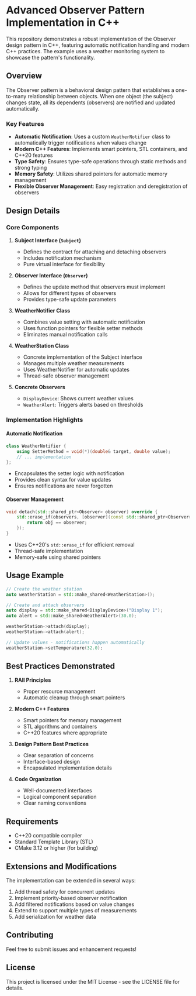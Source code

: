 # Advanced Observer Pattern Implementation in C++

This repository demonstrates a robust implementation of the Observer design pattern in C++, featuring automatic notification handling and modern C++ practices. The example uses a weather monitoring system to showcase the pattern's functionality.

## Overview

The Observer pattern is a behavioral design pattern that establishes a one-to-many relationship between objects. When one object (the subject) changes state, all its dependents (observers) are notified and updated automatically.

### Key Features

- **Automatic Notification**: Uses a custom `WeatherNotifier` class to automatically trigger notifications when values change
- **Modern C++ Features**: Implements smart pointers, STL containers, and C++20 features
- **Type Safety**: Ensures type-safe operations through static methods and strong typing
- **Memory Safety**: Utilizes shared pointers for automatic memory management
- **Flexible Observer Management**: Easy registration and deregistration of observers

## Design Details

### Core Components

1. **Subject Interface (`Subject`)**
    - Defines the contract for attaching and detaching observers
    - Includes notification mechanism
    - Pure virtual interface for flexibility

2. **Observer Interface (`Observer`)**
    - Defines the update method that observers must implement
    - Allows for different types of observers
    - Provides type-safe update parameters

3. **WeatherNotifier Class**
    - Combines value setting with automatic notification
    - Uses function pointers for flexible setter methods
    - Eliminates manual notification calls

4. **WeatherStation Class**
    - Concrete implementation of the Subject interface
    - Manages multiple weather measurements
    - Uses WeatherNotifier for automatic updates
    - Thread-safe observer management

5. **Concrete Observers**
    - `DisplayDevice`: Shows current weather values
    - `WeatherAlert`: Triggers alerts based on thresholds

### Implementation Highlights

#### Automatic Notification
```cpp
class WeatherNotifier {
    using SetterMethod = void(*)(double& target, double value);
    // ... implementation
};
```
- Encapsulates the setter logic with notification
- Provides clean syntax for value updates
- Ensures notifications are never forgotten

#### Observer Management
```cpp
void detach(std::shared_ptr<Observer> observer) override {
    std::erase_if(observers, [observer](const std::shared_ptr<Observer>& obj) {
        return obj == observer;
    });
}
```
- Uses C++20's `std::erase_if` for efficient removal
- Thread-safe implementation
- Memory-safe using shared pointers

## Usage Example

```cpp
// Create the weather station
auto weatherStation = std::make_shared<WeatherStation>();

// Create and attach observers
auto display = std::make_shared<DisplayDevice>("Display 1");
auto alert = std::make_shared<WeatherAlert>(30.0);

weatherStation->attach(display);
weatherStation->attach(alert);

// Update values - notifications happen automatically
weatherStation->setTemperature(32.0);
```

## Best Practices Demonstrated

1. **RAII Principles**
    - Proper resource management
    - Automatic cleanup through smart pointers

2. **Modern C++ Features**
    - Smart pointers for memory management
    - STL algorithms and containers
    - C++20 features where appropriate

3. **Design Pattern Best Practices**
    - Clear separation of concerns
    - Interface-based design
    - Encapsulated implementation details

4. **Code Organization**
    - Well-documented interfaces
    - Logical component separation
    - Clear naming conventions

## Requirements

- C++20 compatible compiler
- Standard Template Library (STL)
- CMake 3.12 or higher (for building)

## Extensions and Modifications

The implementation can be extended in several ways:

1. Add thread safety for concurrent updates
2. Implement priority-based observer notification
3. Add filtered notifications based on value changes
4. Extend to support multiple types of measurements
5. Add serialization for weather data

## Contributing

Feel free to submit issues and enhancement requests!

## License

This project is licensed under the MIT License - see the LICENSE file for details.